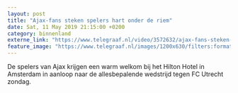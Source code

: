 ```yaml
---
layout: post
title: "Ajax-fans steken spelers hart onder de riem"
date: Sat, 11 May 2019 21:15:00 +0200
category: binnenland
externe_link: "https://www.telegraaf.nl/video/3572632/ajax-fans-steken-spelers-hart-onder-de-riem"
feature_image: "https://www.telegraaf.nl/images/1200x630/filters:format(jpeg):quality(80)/cdn-kiosk-api.telegraaf.nl/56230eb2-747f-11e9-a03e-0217670beecd.jpg"
---
```


<p class="intro">De spelers van Ajax krijgen een warm welkom bij het Hilton Hotel in Amsterdam in aanloop naar de allesbepalende wedstrijd tegen FC Utrecht zondag.</p>
